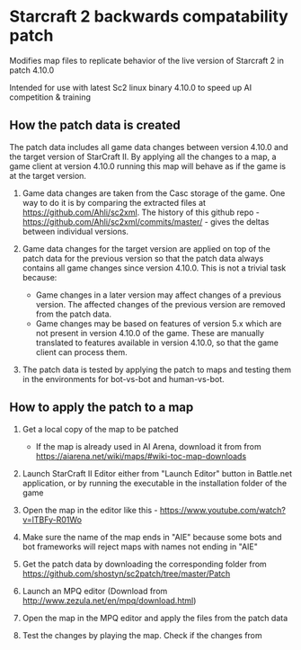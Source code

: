 # Starcraft 2 backwards compatability patch
Modifies map files to replicate behavior of the live version of Starcraft 2 in patch 4.10.0

Intended for use with latest Sc2 linux binary 4.10.0 to speed up AI competition & training

## How the patch data is created

The patch data includes all game data changes between version 4.10.0 and the target version of StarCraft II.
By applying all the changes to a map, a game client at version 4.10.0 running this map will behave as if the game is at the target version.

1. Game data changes are taken from the Casc storage of the game. One way to do it is by comparing the extracted files at https://github.com/Ahli/sc2xml. The history of this github repo - https://github.com/Ahli/sc2xml/commits/master/ - gives the deltas between individual versions.

1. Game data changes for the target version are applied on top of the patch data for the previous version so that the patch data always contains all game changes since version 4.10.0. This is not a trivial task because:
   * Game changes in a later version may affect changes of a previous version. The affected changes of the previous version are removed from the patch data.
   * Game changes may be based on features of version 5.x which are not present in version 4.10.0 of the game. These are manually translated to features available in version 4.10.0, so that the game client can process them.

1. The patch data is tested by applying the patch to maps and testing them in the environments for bot-vs-bot and human-vs-bot.

## How to apply the patch to a map

1. Get a local copy of the map to be patched
   * If the map is already used in AI Arena, download it from from https://aiarena.net/wiki/maps/#wiki-toc-map-downloads

1. Launch StarCraft II Editor either from "Launch Editor" button in Battle.net application, or by running the executable in the installation folder of the game

1. Open the map in the editor like this - https://www.youtube.com/watch?v=lTBFy-R01Wo

1. Make sure the name of the map ends in "AIE" because some bots and bot frameworks will reject maps with names not ending in "AIE"

1. Get the patch data by downloading the corresponding folder from https://github.com/shostyn/sc2patch/tree/master/Patch

1. Launch an MPQ editor (Download from http://www.zezula.net/en/mpq/download.html)

1. Open the map in the MPQ editor and apply the files from the patch data

1. Test the changes by playing the map. Check if the changes from 
